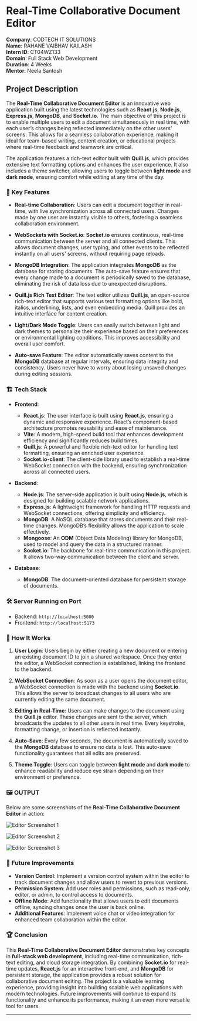 # Real-Time Collaborative Document Editor

**Company**: CODTECH IT SOLUTIONS  
**Name**: RAHANE VAIBHAV KAILASH  
**Intern ID**: CT04WZ133  
**Domain**: Full Stack Web Development  
**Duration**: 4 Weeks  
**Mentor**: Neela Santosh  

## Project Description

The **Real-Time Collaborative Document Editor** is an innovative web application built using the latest technologies such as **React.js**, **Node.js**, **Express.js**, **MongoDB**, and **Socket.io**. The main objective of this project is to enable multiple users to edit a document simultaneously in real time, with each user’s changes being reflected immediately on the other users’ screens. This allows for a seamless collaboration experience, making it ideal for team-based writing, content creation, or educational projects where real-time feedback and teamwork are critical.

The application features a rich-text editor built with **Quill.js**, which provides extensive text formatting options and enhances the user experience. It also includes a theme switcher, allowing users to toggle between **light mode** and **dark mode**, ensuring comfort while editing at any time of the day.

### 🚀 Key Features

- **Real-time Collaboration**: 
  Users can edit a document together in real-time, with live synchronization across all connected users. Changes made by one user are instantly visible to others, fostering a seamless collaboration environment.
  
- **WebSockets with Socket.io**:
  **Socket.io** ensures continuous, real-time communication between the server and all connected clients. This allows document changes, user typing, and other events to be reflected instantly on all users' screens, without requiring page reloads.

- **MongoDB Integration**: 
  The application integrates **MongoDB** as the database for storing documents. The auto-save feature ensures that every change made to a document is periodically saved to the database, eliminating the risk of data loss due to unexpected disruptions.

- **Quill.js Rich Text Editor**: 
  The text editor utilizes **Quill.js**, an open-source rich-text editor that supports various text formatting options like bold, italics, underlining, lists, and even embedding media. Quill provides an intuitive interface for content creation.

- **Light/Dark Mode Toggle**: 
  Users can easily switch between light and dark themes to personalize their experience based on their preferences or environmental lighting conditions. This improves accessibility and overall user comfort.

- **Auto-save Feature**: 
  The editor automatically saves content to the **MongoDB** database at regular intervals, ensuring data integrity and consistency. Users never have to worry about losing unsaved changes during editing sessions.

### 🏗️ Tech Stack

- **Frontend**: 
  - **React.js**: The user interface is built using **React.js**, ensuring a dynamic and responsive experience. React’s component-based architecture promotes reusability and ease of maintenance.
  - **Vite**: A modern, high-speed build tool that enhances development efficiency and significantly reduces build times.
  - **Quill.js**: A powerful and flexible rich-text editor for handling text formatting, ensuring an enriched user experience.
  - **Socket.io-client**: The client-side library used to establish a real-time WebSocket connection with the backend, ensuring synchronization across all connected users.

- **Backend**:
  - **Node.js**: The server-side application is built using **Node.js**, which is designed for building scalable network applications.
  - **Express.js**: A lightweight framework for handling HTTP requests and WebSocket connections, offering simplicity and efficiency.
  - **MongoDB**: A NoSQL database that stores documents and their real-time changes. MongoDB’s flexibility allows the application to scale effectively.
  - **Mongoose**: An **ODM** (Object Data Modeling) library for MongoDB, used to model and query the data in a structured manner.
  - **Socket.io**: The backbone for real-time communication in this project. It allows two-way communication between the client and server.

- **Database**:
  - **MongoDB**: The document-oriented database for persistent storage of documents.

### 🛠️ Server Running on Port

- Backend: `http://localhost:5000`
- Frontend: `http://localhost:5173`

### 🎯 How It Works

1. **User Login**: 
   Users begin by either creating a new document or entering an existing document ID to join a shared workspace. Once they enter the editor, a WebSocket connection is established, linking the frontend to the backend.

2. **WebSocket Connection**: 
   As soon as a user opens the document editor, a WebSocket connection is made with the backend using **Socket.io**. This allows the server to broadcast changes to all users who are currently editing the same document.

3. **Editing in Real-Time**: 
   Users can make changes to the document using the **Quill.js** editor. These changes are sent to the server, which broadcasts the updates to all other users in real time. Every keystroke, formatting change, or insertion is reflected instantly.

4. **Auto-Save**: 
   Every few seconds, the document is automatically saved to the **MongoDB** database to ensure no data is lost. This auto-save functionality guarantees that all edits are preserved.

5. **Theme Toggle**: 
   Users can toggle between **light mode** and **dark mode** to enhance readability and reduce eye strain depending on their environment or preference.

### 🖼️ OUTPUT

Below are some screenshots of the **Real-Time Collaborative Document Editor** in action:

![Editor Screenshot 1](https://github.com/user-attachments/assets/f9a4b018-3aad-4b5d-bd66-9a04076428cb)

![Editor Screenshot 2](https://github.com/user-attachments/assets/69ebf979-de6a-495b-ae69-6bcb845bd430)

![Editor Screenshot 3](https://github.com/user-attachments/assets/c77d29bf-68e5-48de-a2a7-90909255c884)


### 📝 Future Improvements

- **Version Control**: Implement a version control system within the editor to track document changes and allow users to revert to previous versions.
- **Permission System**: Add user roles and permissions, such as read-only, editor, or admin, to control access to documents.
- **Offline Mode**: Add functionality that allows users to edit documents offline, syncing changes once the user is back online.
- **Additional Features**: Implement voice chat or video integration for enhanced team collaboration within the editor.

### 🏆 Conclusion

This **Real-Time Collaborative Document Editor** demonstrates key concepts in **full-stack web development**, including real-time communication, rich-text editing, and cloud storage integration. By combining **Socket.io** for real-time updates, **React.js** for an interactive front-end, and **MongoDB** for persistent storage, the application provides a robust solution for collaborative document editing. The project is a valuable learning experience, providing insight into building scalable web applications with modern technologies. Future improvements will continue to expand its functionality and enhance its performance, making it an even more versatile tool for users.

---

